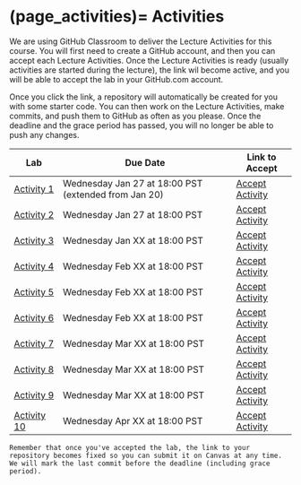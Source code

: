 (page_activities)=
Activities
=======================

<head>
    <base target="_blank">
</head>

We are using GitHub Classroom to deliver the Lecture Activities for this course.
You will first need to create a GitHub account, and then you can accept each Lecture Activities.
Once the Lecture Activities is ready (usually activities are started during the lecture), the link wil become active, and you will be able to accept the lab in your GitHub.com account.

Once you click the link, a repository will automatically be created for you with some starter code.
You can then work on the Lecture Activities, make commits, and push them to GitHub as often as you please. 
Once the deadline and the grace period has passed, you will no longer be able to push any changes.

| Lab        | Due Date                      | Link to Accept |
|------------|-------------------------------|----------------|
| [Activity 1](class/week01/lecture)  | Wednesday Jan 27 at 18:00 PST (extended from Jan 20) | [Accept Activity](https://classroom.github.com/a/zTZ4u4_I) |
| [Activity 2](class/week02/lecture)  | Wednesday Jan 27 at 18:00 PST | [Accept Activity]() |
| [Activity 3](class/week03/lecture)  | Wednesday Jan XX at 18:00 PST | [Accept Activity]() |
| [Activity 4](class/week04/lecture)  | Wednesday Feb XX at 18:00 PST | [Accept Activity]() |
| [Activity 5](class/week05/lecture)  | Wednesday Feb XX at 18:00 PST | [Accept Activity]() |
| [Activity 6](class/week07/lecture)  | Wednesday Feb XX at 18:00 PST | [Accept Activity]() |
| [Activity 7](class/week08/lecture)  | Wednesday Mar XX at 18:00 PST | [Accept Activity]() |
| [Activity 8](class/week09/lecture)  | Wednesday Mar XX at 18:00 PST | [Accept Activity]() |
| [Activity 9](class/week10/lecture)  | Wednesday Mar XX at 18:00 PST | [Accept Activity]() |
| [Activity 10](class/week11/lecture) | Wednesday Apr XX at 18:00 PST | [Accept Activity]() |

```{tip}
Remember that once you've accepted the lab, the link to your repository becomes fixed so you can submit it on Canvas at any time. We will mark the last commit before the deadline (including grace period).
```




